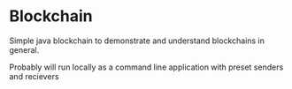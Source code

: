 # Blockchain

Simple java blockchain to demonstrate and understand blockchains in general.

Probably will run locally as a command line application with preset senders and recievers
